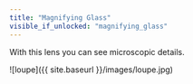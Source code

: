 ```yaml
---
title: "Magnifying Glass"
visible_if_unlocked: "magnifying_glass"
---
```


With this lens you can see microscopic details.

![loupe]({{ site.baseurl }}/images/loupe.jpg)
